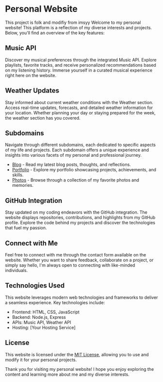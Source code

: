 # Personal Website
This project is folk and modifiy from imsyy 
Welcome to my personal website! This platform is a reflection of my diverse interests and projects. Below, you'll find an overview of the key features:

## Music API

Discover my musical preferences through the integrated Music API. Explore playlists, favorite tracks, and receive personalized recommendations based on my listening history. Immerse yourself in a curated musical experience right here on the website.

## Weather Updates

Stay informed about current weather conditions with the Weather section. Access real-time updates, forecasts, and detailed weather information for your location. Whether planning your day or staying prepared for the week, the weather section has you covered.

## Subdomains

Navigate through different subdomains, each dedicated to specific aspects of my life and projects. Each subdomain offers a unique experience and insights into various facets of my personal and professional journey.

- [Blog](#) - Read my latest blog posts, thoughts, and reflections.
- [Portfolio](#) - Explore my portfolio showcasing projects, achievements, and skills.
- [Photos](#) - Browse through a collection of my favorite photos and memories.

## GitHub Integration

Stay updated on my coding endeavors with the GitHub integration. The website displays repositories, contributions, and highlights from my GitHub profile. Explore the code behind my projects and discover the technologies that fuel my passion.

## Connect with Me

Feel free to connect with me through the contact form available on the website. Whether you want to share feedback, collaborate on a project, or simply say hello, I'm always open to connecting with like-minded individuals.

## Technologies Used

This website leverages modern web technologies and frameworks to deliver a seamless experience. Key technologies include:

- Frontend: HTML, CSS, JavaScript
- Backend: Node.js, Express
- APIs: Music API, Weather API
- Hosting: [Your Hosting Service]

## License

This website is licensed under the [MIT License](LICENSE), allowing you to use and modify it for your personal projects.

Thank you for visiting my personal website! I hope you enjoy exploring the content and learning more about me and my diverse interests.
